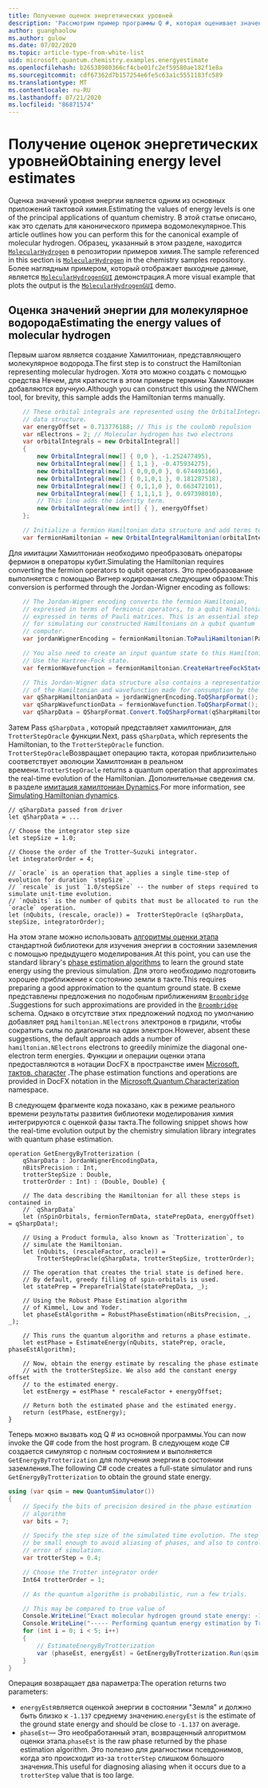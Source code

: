 ```yaml
---
title: Получение оценок энергетических уровней
description: 'Рассмотрим пример программы Q #, которая оценивает значения уровня энергии молекулярное водорода.'
author: guanghaolow
ms.author: gulow
ms.date: 07/02/2020
ms.topic: article-type-from-white-list
uid: microsoft.quantum.chemistry.examples.energyestimate
ms.openlocfilehash: b26538980366cf4cbe01fc2ef59580ae182f1e8a
ms.sourcegitcommit: cdf67362d7b157254e6fe5c63a1c5551183fc589
ms.translationtype: MT
ms.contentlocale: ru-RU
ms.lasthandoff: 07/21/2020
ms.locfileid: "86871574"
---
```

# <a name="obtaining-energy-level-estimates"></a><span data-ttu-id="cf619-103">Получение оценок энергетических уровней</span><span class="sxs-lookup"><span data-stu-id="cf619-103">Obtaining energy level estimates</span></span>
<span data-ttu-id="cf619-104">Оценка значений уровня энергии является одним из основных приложений тактовой химия.</span><span class="sxs-lookup"><span data-stu-id="cf619-104">Estimating the values of energy levels is one of the principal applications of quantum chemistry.</span></span> <span data-ttu-id="cf619-105">В этой статье описано, как это сделать для канонического примера водомолекулярное.</span><span class="sxs-lookup"><span data-stu-id="cf619-105">This article outlines how you can perform this for the canonical example of molecular hydrogen.</span></span> <span data-ttu-id="cf619-106">Образец, указанный в этом разделе, находится [`MolecularHydrogen`](https://github.com/microsoft/Quantum/tree/master/samples/chemistry/MolecularHydrogen) в репозитории примеров химия.</span><span class="sxs-lookup"><span data-stu-id="cf619-106">The sample referenced in this section is [`MolecularHydrogen`](https://github.com/microsoft/Quantum/tree/master/samples/chemistry/MolecularHydrogen) in the chemistry samples repository.</span></span> <span data-ttu-id="cf619-107">Более наглядным примером, который отображает выходные данные, является [`MolecularHydrogenGUI`](https://github.com/microsoft/Quantum/tree/master/samples/chemistry/MolecularHydrogenGUI) демонстрация.</span><span class="sxs-lookup"><span data-stu-id="cf619-107">A more visual example that plots the output is the [`MolecularHydrogenGUI`](https://github.com/microsoft/Quantum/tree/master/samples/chemistry/MolecularHydrogenGUI) demo.</span></span>

## <a name="estimating-the-energy-values-of-molecular-hydrogen"></a><span data-ttu-id="cf619-108">Оценка значений энергии для молекулярное водорода</span><span class="sxs-lookup"><span data-stu-id="cf619-108">Estimating the energy values of molecular hydrogen</span></span>

<span data-ttu-id="cf619-109">Первым шагом является создание Хамилтониан, представляющего молекулярное водорода.</span><span class="sxs-lookup"><span data-stu-id="cf619-109">The first step is to construct the Hamiltonian representing molecular hydrogen.</span></span> <span data-ttu-id="cf619-110">Хотя это можно создать с помощью средства Нвчем, для краткости в этом примере термины Хамилтониан добавляются вручную.</span><span class="sxs-lookup"><span data-stu-id="cf619-110">Although you can construct this using the NWChem tool, for brevity, this sample adds the Hamiltonian terms manually.</span></span>

```csharp
    // These orbital integrals are represented using the OrbitalIntegral
    // data structure.
    var energyOffset = 0.713776188; // This is the coulomb repulsion
    var nElectrons = 2; // Molecular hydrogen has two electrons
    var orbitalIntegrals = new OrbitalIntegral[]
    {
        new OrbitalIntegral(new[] { 0,0 }, -1.252477495),
        new OrbitalIntegral(new[] { 1,1 }, -0.475934275),
        new OrbitalIntegral(new[] { 0,0,0,0 }, 0.674493166),
        new OrbitalIntegral(new[] { 0,1,0,1 }, 0.181287518),
        new OrbitalIntegral(new[] { 0,1,1,0 }, 0.663472101),
        new OrbitalIntegral(new[] { 1,1,1,1 }, 0.697398010),
        // This line adds the identity term.
        new OrbitalIntegral(new int[] { }, energyOffset)
    };

    // Initialize a fermion Hamiltonian data structure and add terms to it.
    var fermionHamiltonian = new OrbitalIntegralHamiltonian(orbitalIntegrals).ToFermionHamiltonian();
```

<span data-ttu-id="cf619-111">Для имитации Хамилтониан необходимо преобразовать операторы фермион в операторы кубит.</span><span class="sxs-lookup"><span data-stu-id="cf619-111">Simulating the Hamiltonian requires converting the fermion operators to qubit operators.</span></span> <span data-ttu-id="cf619-112">Это преобразование выполняется с помощью Вигнер кодирования следующим образом:</span><span class="sxs-lookup"><span data-stu-id="cf619-112">This conversion is performed through the Jordan-Wigner encoding as follows:</span></span>

```csharp
    // The Jordan-Wigner encoding converts the fermion Hamiltonian, 
    // expressed in terms of fermionic operators, to a qubit Hamiltonian,
    // expressed in terms of Pauli matrices. This is an essential step
    // for simulating our constructed Hamiltonians on a qubit quantum
    // computer.
    var jordanWignerEncoding = fermionHamiltonian.ToPauliHamiltonian(Pauli.QubitEncoding.JordanWigner);

    // You also need to create an input quantum state to this Hamiltonian.
    // Use the Hartree-Fock state.
    var fermionWavefunction = fermionHamiltonian.CreateHartreeFockState(nElectrons);

    // This Jordan-Wigner data structure also contains a representation 
    // of the Hamiltonian and wavefunction made for consumption by the Q# operations.
    var qSharpHamiltonianData = jordanWignerEncoding.ToQSharpFormat();
    var qSharpWavefunctionData = fermionWavefunction.ToQSharpFormat();
    var qSharpData = QSharpFormat.Convert.ToQSharpFormat(qSharpHamiltonianData, qSharpWavefunctionData);
```

<span data-ttu-id="cf619-113">Затем Pass `qSharpData` , который представляет хамилтониан, для `TrotterStepOracle` функции.</span><span class="sxs-lookup"><span data-stu-id="cf619-113">Next, pass `qSharpData`, which represents the Hamiltonian, to the `TrotterStepOracle` function.</span></span> <span data-ttu-id="cf619-114">`TrotterStepOracle`Возвращает операцию такта, которая приблизительно соответствует эволюции Хамилтониан в реальном времени.</span><span class="sxs-lookup"><span data-stu-id="cf619-114">`TrotterStepOracle` returns a quantum operation that approximates the real-time evolution of the Hamiltonian.</span></span> <span data-ttu-id="cf619-115">Дополнительные сведения см. в разделе [имитация хамилтониан Dynamics](xref:microsoft.quantum.chemistry.concepts.simulationalgorithms).</span><span class="sxs-lookup"><span data-stu-id="cf619-115">For more information, see [Simulating Hamiltonian dynamics](xref:microsoft.quantum.chemistry.concepts.simulationalgorithms).</span></span>

```qsharp
// qSharpData passed from driver
let qSharpData = ... 

// Choose the integrator step size
let stepSize = 1.0;

// Choose the order of the Trotter—Suzuki integrator.
let integratorOrder = 4;

// `oracle` is an operation that applies a single time-step of evolution for duration `stepSize`.
// `rescale` is just `1.0/stepSize` -- the number of steps required to simulate unit-time evolution.
// `nQubits` is the number of qubits that must be allocated to run the `oracle` operation.
let (nQubits, (rescale, oracle)) =  TrotterStepOracle (qSharpData, stepSize, integratorOrder);
```

<span data-ttu-id="cf619-116">На этом этапе можно использовать [алгоритмы оценки этапа](xref:microsoft.quantum.libraries.characterization) стандартной библиотеки для изучения энергии в состоянии заземления с помощью предыдущего моделирования.</span><span class="sxs-lookup"><span data-stu-id="cf619-116">At this point, you can use the standard library's [phase estimation algorithms](xref:microsoft.quantum.libraries.characterization) to learn the ground state energy using the previous simulation.</span></span> <span data-ttu-id="cf619-117">Для этого необходимо подготовить хорошее приближение к состоянию земли в такте.</span><span class="sxs-lookup"><span data-stu-id="cf619-117">This requires preparing a good approximation to the quantum ground state.</span></span> <span data-ttu-id="cf619-118">В схеме представлены предложения по подобным приближениям [`Broombridge`](xref:microsoft.quantum.libraries.chemistry.schema.broombridge) .</span><span class="sxs-lookup"><span data-stu-id="cf619-118">Suggestions for such approximations are provided in the [`Broombridge`](xref:microsoft.quantum.libraries.chemistry.schema.broombridge) schema.</span></span> <span data-ttu-id="cf619-119">Однако в отсутствие этих предложений подход по умолчанию добавляет ряд `hamiltonian.NElectrons` электронов в гридили, чтобы сократить силы по диагонали на один электрон.</span><span class="sxs-lookup"><span data-stu-id="cf619-119">However, absent these suggestions, the default approach adds a number of `hamiltonian.NElectrons` electrons to greedily minimize the diagonal one-electron term energies.</span></span> <span data-ttu-id="cf619-120">Функции и операции оценки этапа предоставляются в нотации DocFX в пространстве имен [Microsoft. тактов. character](xref:microsoft.quantum.characterization) .</span><span class="sxs-lookup"><span data-stu-id="cf619-120">The phase estimation functions and operations are provided in DocFX notation in the [Microsoft.Quantum.Characterization](xref:microsoft.quantum.characterization) namespace.</span></span>

<span data-ttu-id="cf619-121">В следующем фрагменте кода показано, как в режиме реального времени результаты развития библиотеки моделирования химия интегрируются с оценкой фазы такта.</span><span class="sxs-lookup"><span data-stu-id="cf619-121">The following snippet shows how the real-time evolution output by the chemistry simulation library integrates with quantum phase estimation.</span></span>

```qsharp
operation GetEnergyByTrotterization (
    qSharpData : JordanWignerEncodingData, 
    nBitsPrecision : Int, 
    trotterStepSize : Double, 
    trotterOrder : Int) : (Double, Double) {
    
    // The data describing the Hamiltonian for all these steps is contained in
    // `qSharpData`
    let (nSpinOrbitals, fermionTermData, statePrepData, energyOffset) = qSharpData!;
    
    // Using a Product formula, also known as `Trotterization`, to
    // simulate the Hamiltonian.
    let (nQubits, (rescaleFactor, oracle)) = 
        TrotterStepOracle(qSharpData, trotterStepSize, trotterOrder);
    
    // The operation that creates the trial state is defined here.
    // By default, greedy filling of spin-orbitals is used.
    let statePrep = PrepareTrialState(statePrepData, _);
    
    // Using the Robust Phase Estimation algorithm
    // of Kimmel, Low and Yoder.
    let phaseEstAlgorithm = RobustPhaseEstimation(nBitsPrecision, _, _);
    
    // This runs the quantum algorithm and returns a phase estimate.
    let estPhase = EstimateEnergy(nQubits, statePrep, oracle, phaseEstAlgorithm);
    
    // Now, obtain the energy estimate by rescaling the phase estimate
    // with the trotterStepSize. We also add the constant energy offset
    // to the estimated energy.
    let estEnergy = estPhase * rescaleFactor + energyOffset;
    
    // Return both the estimated phase and the estimated energy.
    return (estPhase, estEnergy);
}
```

<span data-ttu-id="cf619-122">Теперь можно вызвать код Q # из основной программы.</span><span class="sxs-lookup"><span data-stu-id="cf619-122">You can now invoke the Q# code from the host program.</span></span> <span data-ttu-id="cf619-123">В следующем коде C# создается симулятор с полным состоянием и выполняется `GetEnergyByTrotterization` для получения энергии в состоянии заземления.</span><span class="sxs-lookup"><span data-stu-id="cf619-123">The following C# code creates a full-state simulator and runs `GetEnergyByTrotterization` to obtain the ground state energy.</span></span>

```csharp
using (var qsim = new QuantumSimulator())
{
    // Specify the bits of precision desired in the phase estimation 
    // algorithm
    var bits = 7;

    // Specify the step size of the simulated time evolution. The step size needs to
    // be small enough to avoid aliasing of phases, and also to control the
    // error of simulation.
    var trotterStep = 0.4;

    // Choose the Trotter integrator order
    Int64 trotterOrder = 1;

    // As the quantum algorithm is probabilistic, run a few trials.

    // This may be compared to true value of
    Console.WriteLine("Exact molecular hydrogen ground state energy: -1.137260278.\n");
    Console.WriteLine("----- Performing quantum energy estimation by Trotter simulation algorithm");
    for (int i = 0; i < 5; i++)
    {
        // EstimateEnergyByTrotterization
        var (phaseEst, energyEst) = GetEnergyByTrotterization.Run(qsim, qSharpData, bits, trotterStep, trotterOrder).Result;
    }
}
```

<span data-ttu-id="cf619-124">Операция возвращает два параметра:</span><span class="sxs-lookup"><span data-stu-id="cf619-124">The operation returns two parameters:</span></span> 

- <span data-ttu-id="cf619-125">`energyEst`является оценкой энергии в состоянии "Земля" и должно быть близко к `-1.137` среднему значению.</span><span class="sxs-lookup"><span data-stu-id="cf619-125">`energyEst` is the estimate of the ground state energy and should be close to `-1.137` on average.</span></span> 
- <span data-ttu-id="cf619-126">`phaseEst`— Это необработанный этап, возвращенный алгоритмом оценки этапа.</span><span class="sxs-lookup"><span data-stu-id="cf619-126">`phaseEst` is the raw phase returned by the phase estimation algorithm.</span></span> <span data-ttu-id="cf619-127">Это полезно для диагностики псевдонимов, когда это происходит из-за `trotterStep` слишком большого значения.</span><span class="sxs-lookup"><span data-stu-id="cf619-127">This useful for diagnosing aliasing when it occurs due to a `trotterStep` value that is too large.</span></span>
